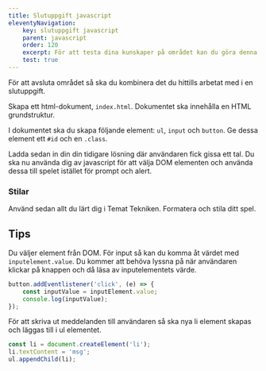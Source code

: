 ```yaml
---
title: Slutuppgift javascript
eleventyNavigation:
    key: slutuppgift javascript
    parent: javascript
    order: 120
    excerpt: För att testa dina kunskaper på området kan du göra denna slutuppgift.
    test: true
---
```


För att avsluta området så ska du kombinera det du hittills arbetat med i en slutuppgift.


Skapa ett html-dokument, `index.html`. Dokumentet ska innehålla en HTML grundstruktur.

I dokumentet ska du skapa följande element: `ul`, `input` och `button`.
Ge dessa element ett `#id` och en `.class`.

Ladda sedan in din din tidigare lösning där användaren fick gissa ett tal. Du ska nu använda dig av javascript för att välja DOM elementen och använda dessa till spelet istället för prompt och alert.

### Stilar

Använd sedan allt du lärt dig i Temat Tekniken. Formatera och stila ditt spel.

## Tips

Du väljer element från DOM. För input så kan du komma åt värdet med `inputelement.value`.
Du kommer att behöva lyssna på när användaren klickar på knappen och då läsa av inputelementets värde.

```js
button.addEventlistener('click', (e) => {
    const inputValue = inputElement.value;
    console.log(inputValue);
});
```

För att skriva ut meddelanden till användaren så ska nya li element skapas och läggas till i ul elementet.

```js
const li = document.createElement('li');
li.textContent = 'msg';
ul.appendChild(li);
```
